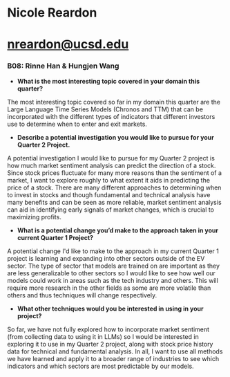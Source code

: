 # Nicole Reardon
# nreardon@ucsd.edu
### B08: Rinne Han & Hungjen Wang

- **What is the most interesting topic covered in your domain this quarter?**

The most interesting topic covered so far in my domain this quarter are the Large Language Time Series Models (Chronos and TTM) that can be incorporated with the different types of indicators that different investors use to determine when to enter and exit markets.

- **Describe a potential investigation you would like to pursue for your Quarter 2 Project.**

A potential investigation I would like to pursue for my Quarter 2 project is how much market sentiment analysis can predict the direction of a stock. Since stock prices fluctuate for many more reasons than the sentiment of a market, I want to explore roughly to what extent it aids in predicting the price of a stock. There are many different approaches to determining when to invest in stocks and though fundamental and technical analysis have many benefits and can be seen as more reliable, market sentiment analysis can aid in identifying early signals of market changes, which is crucial to maximizing profits.

- **What is a potential change you’d make to the approach taken in your current Quarter 1 Project?**

A potential change I'd like to make to the approach in my current Quarter 1 project is learning and expanding into other sectors outside of the EV sector. The type of sector that models are trained on are important as they are less generalizable to other sectors so I would like to see how well our models could work in areas such as the tech industry and others. This will require more research in the other fields as some are more volatile than others and thus techniques will change respectively.

- **What other techniques would you be interested in using in your project?**

So far, we have not fully explored how to incorporate market sentiment (from collecting data to using it in LLMs) so I would be interested in exploring it to use in my Quarter 2 project, along with stock price history data for technical and fundamental analysis. In all, I want to use all methods we have learned and apply it to a broader range of industries to see which indicators and which sectors are most predictable by our models.
